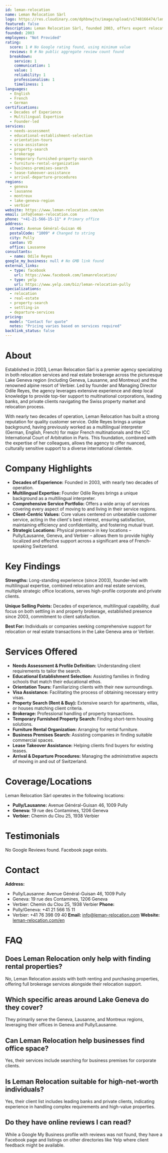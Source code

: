 ```yaml
---
id: leman-relocation
name: Leman Relocation Sàrl
logo: https://res.cloudinary.com/dphbnwjtx/image/upload/v1748166474/leman-relocation-logo_1_q5sx42.webp
featured: false
description: Leman Relocation Sàrl, founded 2003, offers expert relocation and real estate services in Geneva, Lausanne, Verbier, and Lake Geneva region. Personalized support for expats & locals.
founded: 2003
employees: "Not Provided"
rating:
  score: 1 # No Google rating found, using minimum value
  reviews: 0 # No public aggregate review count found
  breakdown:
    service: 1
    communication: 1
    value: 1
    reliability: 1
    professionalism: 1
    timeliness: 1
languages:
  - English
  - French
  - German
certifications:
  - Decades of Experience
  - Multilingual Expertise
  - Founder-led
services:
  - needs-assessment
  - educational-establishment-selection
  - orientation-tours
  - visa-assistance
  - property-search
  - brokerage
  - temporary-furnished-property-search
  - furniture-rental-organization
  - business-premises-search
  - lease-takeover-assistance
  - arrival-departure-procedures
regions:
  - geneva
  - lausanne
  - montreux
  - lake-geneva-region
  - verbier
website: https://www.leman-relocation.com/en
email: info@leman-relocation.com
phone: "+41-21-566-15-11" # Primary office
address:
  street: Avenue Général-Guisan 46
  postalCode: "1009" # Changed to string
  city: Pully
  canton: VD
  office: Lausanne
consultants:
  - name: Odile Reyes
google_my_business: null # No GMB link found
external_links:
  - type: facebook
    url: https://www.facebook.com/lemanrelocation/
  - type: yelp
    url: https://www.yelp.com/biz/leman-relocation-pully
specializations:
  - relocation
  - real-estate
  - property-search
  - settling-in
  - departure-services
pricing:
  model: "Contact for quote"
  notes: "Pricing varies based on services required"
backlink_status: false
---
```


# About
Established in 2003, Leman Relocation Sàrl is a premier agency specializing in both relocation services and real estate brokerage across the picturesque Lake Geneva region (including Geneva, Lausanne, and Montreux) and the renowned alpine resort of Verbier. Led by founder and Managing Director Odile Reyes, the agency leverages extensive experience and deep local knowledge to provide top-tier support to multinational corporations, leading banks, and private clients navigating the Swiss property market and relocation process.

With nearly two decades of operation, Leman Relocation has built a strong reputation for quality customer service. Odile Reyes brings a unique background, having previously worked as a multilingual interpreter (German, English, French) for major French multinationals and the ICC International Court of Arbitration in Paris. This foundation, combined with the expertise of her colleagues, allows the agency to offer nuanced, culturally sensitive support to a diverse international clientele.

# Company Highlights
- **Decades of Experience:** Founded in 2003, with nearly two decades of operation.
- **Multilingual Expertise:** Founder Odile Reyes brings a unique background as a multilingual interpreter.
- **Comprehensive Service Portfolio:** Offers a wide array of services covering every aspect of moving to and living in their service regions.
- **Client-Centric Values:** Core values centered on unbeatable customer service, acting in the client's best interest, ensuring satisfaction, maintaining efficiency and confidentiality, and fostering mutual trust.
- **Strategic Locations:** Physical presence in key locations – Pully/Lausanne, Geneva, and Verbier – allows them to provide highly localized and effective support across a significant area of French-speaking Switzerland.

# Key Findings
**Strengths:** Long-standing experience (since 2003), founder-led with multilingual expertise, combined relocation and real estate services, multiple strategic office locations, serves high-profile corporate and private clients.

**Unique Selling Points:** Decades of experience, multilingual capability, dual focus on both settling in and property brokerage, established presence since 2003, commitment to client satisfaction.

**Best For:** Individuals or companies seeking comprehensive support for relocation or real estate transactions in the Lake Geneva area or Verbier.

# Services Offered
- **Needs Assessment & Profile Definition:** Understanding client requirements to tailor the search.
- **Educational Establishment Selection:** Assisting families in finding schools that match their educational ethos.
- **Orientation Tours:** Familiarizing clients with their new surroundings.
- **Visa Assistance:** Facilitating the process of obtaining necessary entry visas.
- **Property Search (Rent & Buy):** Extensive search for apartments, villas, or houses matching client criteria.
- **Brokerage:** Professional handling of property transactions.
- **Temporary Furnished Property Search:** Finding short-term housing solutions.
- **Furniture Rental Organization:** Arranging for rental furniture.
- **Business Premises Search:** Assisting companies in finding suitable commercial spaces.
- **Lease Takeover Assistance:** Helping clients find buyers for existing leases.
- **Arrival & Departure Procedures:** Managing the administrative aspects of moving in and out of Switzerland.

# Coverage/Locations
Leman Relocation Sàrl operates in the following locations:
- **Pully/Lausanne:** Avenue Général-Guisan 46, 1009 Pully
- **Geneva:** 19 rue des Contamines, 1206 Geneva
- **Verbier:** Chemin du Clou 25, 1938 Verbier

# Testimonials
No Google Reviews found. Facebook page exists.

# Contact
**Address:**
- Pully/Lausanne: Avenue Général-Guisan 46, 1009 Pully
- Geneva: 19 rue des Contamines, 1206 Geneva
- Verbier: Chemin du Clou 25, 1938 Verbier
**Phone:**
- Pully/Geneva: +41 21 566 15 11
- Verbier: +41 76 398 09 40
**Email:** info@leman-relocation.com
**Website:** [leman-relocation.com/en](https://www.leman-relocation.com/en)

# FAQ
## Does Leman Relocation only help with finding rental properties?
No, Leman Relocation assists with both renting and purchasing properties, offering full brokerage services alongside their relocation support.

## Which specific areas around Lake Geneva do they cover?
They primarily serve the Geneva, Lausanne, and Montreux regions, leveraging their offices in Geneva and Pully/Lausanne.

## Can Leman Relocation help businesses find office space?
Yes, their services include searching for business premises for corporate clients.

## Is Leman Relocation suitable for high-net-worth individuals?
Yes, their client list includes leading banks and private clients, indicating experience in handling complex requirements and high-value properties.

## Do they have online reviews I can read?
While a Google My Business profile with reviews was not found, they have a Facebook page and listings on other directories like Yelp where client feedback might be available. 